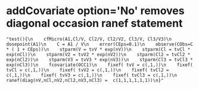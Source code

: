 # addCovariate option='No' removes diagonal occasion ranef statement

    "test(){\n    cfMicro(A1,Cl/V, Cl2/V, Cl2/V2, Cl3/V, Cl3/V3)\n    dosepoint(A1)\n    C = A1 / V\n    error(CEps=0.1)\n    observe(CObs=C * ( 1 + CEps))\n    stparm(V = tvV * exp(nV))\n    stparm(Cl = tvCl * exp(nCl))\n    stparm(V2 = tvV2 * exp(nV2))\n    stparm(Cl2 = tvCl2 * exp(nCl2))\n    stparm(V3 = tvV3 * exp(nV3))\n    stparm(Cl3 = tvCl3 * exp(nCl3))\n    fcovariate(OCC1)\n    fixef( tvV = c(,1,))\n    fixef( tvCl = c(,1,))\n    fixef( tvV2 = c(,1,))\n    fixef( tvCl2 = c(,1,))\n    fixef( tvV3 = c(,1,))\n    fixef( tvCl3 = c(,1,))\n    ranef(diag(nV,nCl,nV2,nCl2,nV3,nCl3) =  c(1,1,1,1,1,1))\n}"

